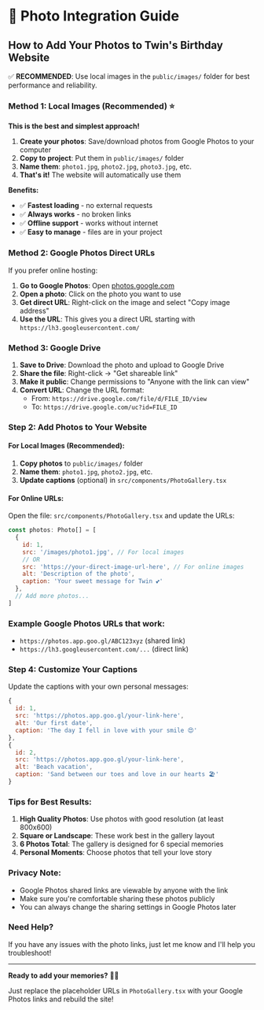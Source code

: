 # 📸 Photo Integration Guide

## How to Add Your Photos to Twin's Birthday Website

✅ **RECOMMENDED**: Use local images in the `public/images/` folder for best performance and reliability.

### Method 1: Local Images (Recommended) ⭐

**This is the best and simplest approach!**

1. **Create your photos**: Save/download photos from Google Photos to your computer
2. **Copy to project**: Put them in `public/images/` folder
3. **Name them**: `photo1.jpg`, `photo2.jpg`, `photo3.jpg`, etc.
4. **That's it!** The website will automatically use them

**Benefits:**
- ✅ **Fastest loading** - no external requests
- ✅ **Always works** - no broken links
- ✅ **Offline support** - works without internet
- ✅ **Easy to manage** - files are in your project

### Method 2: Google Photos Direct URLs

If you prefer online hosting:

1. **Go to Google Photos**: Open [photos.google.com](https://photos.google.com)
2. **Open a photo**: Click on the photo you want to use
3. **Get direct URL**: Right-click on the image and select "Copy image address"
4. **Use the URL**: This gives you a direct URL starting with `https://lh3.googleusercontent.com/`

### Method 3: Google Drive

1. **Save to Drive**: Download the photo and upload to Google Drive
2. **Share the file**: Right-click → "Get shareable link"
3. **Make it public**: Change permissions to "Anyone with the link can view"
4. **Convert URL**: Change the URL format:
   - From: `https://drive.google.com/file/d/FILE_ID/view`
   - To: `https://drive.google.com/uc?id=FILE_ID`

### Step 2: Add Photos to Your Website

#### For Local Images (Recommended):
1. **Copy photos** to `public/images/` folder
2. **Name them**: `photo1.jpg`, `photo2.jpg`, etc.
3. **Update captions** (optional) in `src/components/PhotoGallery.tsx`

#### For Online URLs:
Open the file: `src/components/PhotoGallery.tsx` and update the URLs:

```javascript
const photos: Photo[] = [
  {
    id: 1,
    src: '/images/photo1.jpg', // For local images
    // OR
    src: 'https://your-direct-image-url-here', // For online images
    alt: 'Description of the photo',
    caption: 'Your sweet message for Twin 💕'
  },
  // Add more photos...
]
```

### Example Google Photos URLs that work:

- `https://photos.app.goo.gl/ABC123xyz` (shared link)
- `https://lh3.googleusercontent.com/...` (direct link)

### Step 4: Customize Your Captions

Update the captions with your own personal messages:

```javascript
{
  id: 1,
  src: 'https://photos.app.goo.gl/your-link-here',
  alt: 'Our first date',
  caption: 'The day I fell in love with your smile 😍'
},
{
  id: 2,
  src: 'https://photos.app.goo.gl/your-link-here',
  alt: 'Beach vacation',
  caption: 'Sand between our toes and love in our hearts 🏖️'
}
```

### Tips for Best Results:

1. **High Quality Photos**: Use photos with good resolution (at least 800x600)
2. **Square or Landscape**: These work best in the gallery layout
3. **6 Photos Total**: The gallery is designed for 6 special memories
4. **Personal Moments**: Choose photos that tell your love story

### Privacy Note:

- Google Photos shared links are viewable by anyone with the link
- Make sure you're comfortable sharing these photos publicly
- You can always change the sharing settings in Google Photos later

### Need Help?

If you have any issues with the photo links, just let me know and I'll help you troubleshoot!

---

**Ready to add your memories?** 📸💕

Just replace the placeholder URLs in `PhotoGallery.tsx` with your Google Photos links and rebuild the site!
